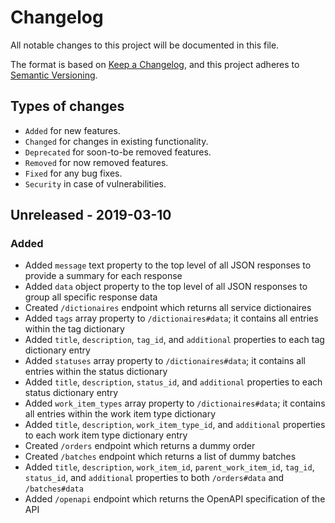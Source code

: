 # Changelog
All notable changes to this project will be documented in this file.

The format is based on [Keep a Changelog](https://keepachangelog.com/en/1.0.0/), and this project adheres to [Semantic Versioning](https://semver.org/spec/v2.0.0.html).

## Types of changes
- `Added` for new features.
- `Changed` for changes in existing functionality.
- `Deprecated` for soon-to-be removed features.
- `Removed` for now removed features.
- `Fixed` for any bug fixes.
- `Security` in case of vulnerabilities.

## Unreleased - 2019-03-10
### Added
- Added `message` text property to the top level of all JSON responses to provide a summary for each response
- Added `data` object property to the top level of all JSON responses to group all specific response data
- Created `/dictionaires` endpoint which returns all service dictionaires
- Added `tags` array property to `/dictionaires#data`; it contains all entries within the tag dictionary
- Added `title`, `description`, `tag_id`, and `additional` properties to each tag dictionary entry
- Added `statuses` array property to `/dictionaires#data`; it contains all entries within the status dictionary
- Added `title`, `description`, `status_id`, and `additional` properties to each status dictionary entry
- Added `work_item_types` array property to `/dictionaires#data`; it contains all entries within the work item type dictionary
- Added `title`, `description`, `work_item_type_id`, and `additional` properties to each work item type dictionary entry
- Created `/orders` endpoint which returns a dummy order
- Created `/batches` endpoint which returns a list of dummy batches
- Added `title`, `description`, `work_item_id`, `parent_work_item_id`, `tag_id`, `status_id`, and `additional` properties to both `/orders#data` and `/batches#data`
- Added `/openapi` endpoint which returns the OpenAPI specification of the API